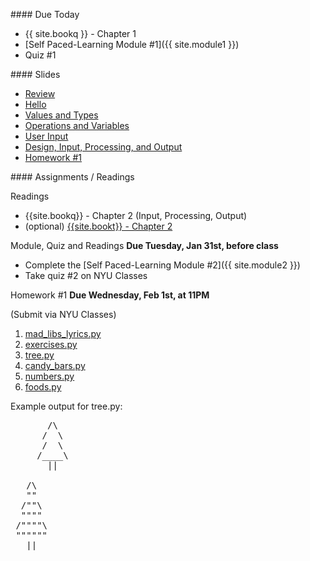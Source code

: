 <a name="class2"></a>
<article class="due" markdown="block">
####  Due Today


* {{ site.bookq }} - Chapter 1
* [Self Paced-Learning Module #1]({{ site.module1 }})
* Quiz #1

</article>

<article class="slides" markdown="block">
####  Slides

* [Review](classes/02/review.html)
* [Hello](classes/02/hello.html) 
* [Values and Types](classes/02/values-and-types.html)
* [Operations and Variables](classes/02/operations-and-variables.html)
* [User Input](classes/02/user-input.html)
* [Design, Input, Processing, and Output](classes/02/design-input-output.html)
* [Homework #1](#homework1)

</article>

<article class="assignments" markdown="block">
####  Assignments / Readings		

<a name="homework1"></a>


Readings

* {{site.bookq}} - Chapter 2 (Input, Processing, Output)
* (optional) [{{site.bookt}} - Chapter 2](http://openbookproject.net/thinkcs/python/english3e/variables_expressions_statements.html)

Module, Quiz and Readings __Due Tuesday, Jan 31st, before class__ 

* Complete the [Self Paced-Learning Module #2]({{ site.module2 }})
* Take quiz #2 on NYU Classes

Homework #1 __Due Wednesday, Feb 1st, at 11PM__ 

(Submit via NYU Classes)

1. [mad_libs_lyrics.py](homework/hw01/mad_libs_lyrics.py)
2. [exercises.py](homework/hw01/exercises.py)
3. [tree.py](homework/hw01/tree.py)
4. [candy_bars.py](homework/hw01/candy_bars.py)
5. [numbers.py](homework/hw01/numbers.py)
6. [foods.py](homework/hw01/foods.py)

Example output for tree.py:

<pre>
       /\
      /  \
      /  \
     /____\
       ||

   /\
   ""
  /""\ 
  """"
 /""""\
 """""" 
   ||
</pre>
<!--_-->
</article>


